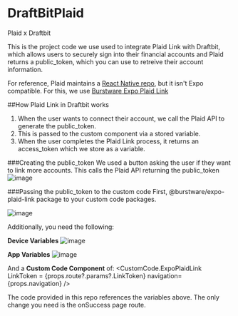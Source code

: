 # DraftBitPlaid
Plaid x Draftbit

This is the project code we use used to integrate Plaid Link with Draftbit, which allows users to securely sign into their financial accounts and Plaid returns a public_token, which you can use to retreive their account information. 

For reference, Plaid maintains a [React Native repo](https://github.com/plaid/react-native-plaid-link-sdk), but it isn't Expo compatible. For this, we use [Burstware Expo Plaid Link](https://github.com/burstware/expo-plaid-link)

##How Plaid Link in Draftbit works
1. When the user wants to connect their account, we call the Plaid API to generate the public_token.
2. This is passed to the custom component via a stored variable.
3. When the user completes the Plaid Link process, it returns an access_token which we store as a variable.

###Creating the public_token
We used a button asking the user if they want to link more accounts. This calls the Plaid API returning the public_token
![image](https://user-images.githubusercontent.com/15810675/144749431-5d23de7f-7b3e-4893-a75b-feecd7f04cac.png)

###Passing the public_token to the custom code
First, @burstware/expo-plaid-link package to your custom code packages. 

![image](https://user-images.githubusercontent.com/15810675/144015499-ab73006c-8ba8-40e1-af7b-fd86d8588a97.png)

Additionally, you need the following:

**Device Variables**
![image](https://user-images.githubusercontent.com/15810675/144014596-d02d402c-828e-4535-b2d6-452586d96b19.png)

**App Variables**
![image](https://user-images.githubusercontent.com/15810675/144014658-c127c44a-3a5a-448e-a067-723318dd1d11.png)

And a **Custom Code Component** of:
<CustomCode.ExpoPlaidLink 
LinkToken = {props.route?.params?.LinkToken}
navigation={props.navigation}
/>

The code provided in this repo references the variables above. The only change you need is the onSuccess page route.

